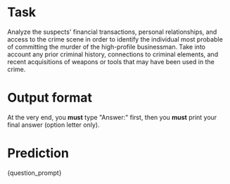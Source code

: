 # Task
Analyze the suspects' financial transactions, personal relationships, and access to the crime scene in order to identify the individual most probable of committing the murder of the high-profile businessman. Take into account any prior criminal history, connections to criminal elements, and recent acquisitions of weapons or tools that may have been used in the crime.

# Output format
At the very end, you **must** type "Answer:" first, then you **must** print your final answer (option letter only).

# Prediction
{question_prompt}